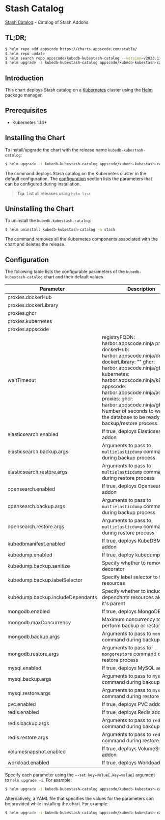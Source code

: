 # Stash Catalog

[Stash Catalog](https://github.com/stashed) - Catalog of Stash Addons

## TL;DR;

```bash
$ helm repo add appscode https://charts.appscode.com/stable/
$ helm repo update
$ helm search repo appscode/kubedb-kubestash-catalog --version=v2023.11.2
$ helm upgrade -i kubedb-kubestash-catalog appscode/kubedb-kubestash-catalog -n stash --create-namespace --version=v2023.11.2
```

## Introduction

This chart deploys Stash catalog on a [Kubernetes](http://kubernetes.io) cluster using the [Helm](https://helm.sh) package manager.

## Prerequisites

- Kubernetes 1.14+

## Installing the Chart

To install/upgrade the chart with the release name `kubedb-kubestash-catalog`:

```bash
$ helm upgrade -i kubedb-kubestash-catalog appscode/kubedb-kubestash-catalog -n stash --create-namespace --version=v2023.11.2
```

The command deploys Stash catalog on the Kubernetes cluster in the default configuration. The [configuration](#configuration) section lists the parameters that can be configured during installation.

> **Tip**: List all releases using `helm list`

## Uninstalling the Chart

To uninstall the `kubedb-kubestash-catalog`:

```bash
$ helm uninstall kubedb-kubestash-catalog -n stash
```

The command removes all the Kubernetes components associated with the chart and deletes the release.

## Configuration

The following table lists the configurable parameters of the `kubedb-kubestash-catalog` chart and their default values.

|             Parameter             |                                                                                                                                                                     Description                                                                                                                                                                     |           Default            |
|-----------------------------------|-----------------------------------------------------------------------------------------------------------------------------------------------------------------------------------------------------------------------------------------------------------------------------------------------------------------------------------------------------|------------------------------|
| proxies.dockerHub                 |                                                                                                                                                                                                                                                                                                                                                     | <code>""</code>              |
| proxies.dockerLibrary             |                                                                                                                                                                                                                                                                                                                                                     | <code>""</code>              |
| proxies.ghcr                      |                                                                                                                                                                                                                                                                                                                                                     | <code>ghcr.io</code>         |
| proxies.kubernetes                |                                                                                                                                                                                                                                                                                                                                                     | <code>registry.k8s.io</code> |
| proxies.appscode                  |                                                                                                                                                                                                                                                                                                                                                     | <code>r.appscode.com</code>  |
| waitTimeout                       | registryFQDN: harbor.appscode.ninja proxies: dockerHub: harbor.appscode.ninja/dockerhub dockerLibrary: "" ghcr: harbor.appscode.ninja/ghcr kubernetes: harbor.appscode.ninja/k8s appscode: harbor.appscode.ninja/ac proxies: ghcr: harbor.appscode.ninja/ghcr Number of seconds to wait for the database to be ready before backup/restore process. | <code>300</code>             |
| elasticsearch.enabled             | If true, deploys Elasticsearch addon                                                                                                                                                                                                                                                                                                                | <code>true</code>            |
| elasticsearch.backup.args         | Arguments to pass to `multielasticdump` command  during backup process                                                                                                                                                                                                                                                                              | <code>""</code>              |
| elasticsearch.restore.args        | Arguments to pass to `multielasticdump` command during restore process                                                                                                                                                                                                                                                                              | <code>""</code>              |
| opensearch.enabled                | If true, deploys Opensearch addon                                                                                                                                                                                                                                                                                                                   | <code>true</code>            |
| opensearch.backup.args            | Arguments to pass to `multielasticdump` command  during backup process                                                                                                                                                                                                                                                                              | <code>""</code>              |
| opensearch.restore.args           | Arguments to pass to `multielasticdump` command during restore process                                                                                                                                                                                                                                                                              | <code>""</code>              |
| kubedbmanifest.enabled            | If true, deploys KubeDBManifest addon                                                                                                                                                                                                                                                                                                               | <code>true</code>            |
| kubedump.enabled                  | If true, deploy kubedump addon                                                                                                                                                                                                                                                                                                                      | <code>true</code>            |
| kubedump.backup.sanitize          | Specify whether to remove the decorator                                                                                                                                                                                                                                                                                                             | <code>true</code>            |
| kubedump.backup.labelSelector     | Specify label selector to filter resources                                                                                                                                                                                                                                                                                                          | <code>""</code>              |
| kubedump.backup.includeDependants | Specify whether to include the dependants resources along with it's parent                                                                                                                                                                                                                                                                          | <code>false</code>           |
| mongodb.enabled                   | If true, deploys MongoDB addon                                                                                                                                                                                                                                                                                                                      | <code>true</code>            |
| mongodb.maxConcurrency            | Maximum concurrency to perform backup or restore tasks                                                                                                                                                                                                                                                                                              | <code>3</code>               |
| mongodb.backup.args               | Arguments to pass to `mongodump` command during backup process                                                                                                                                                                                                                                                                                      | <code>""</code>              |
| mongodb.restore.args              | Arguments to pass to `mongorestore` command during restore process                                                                                                                                                                                                                                                                                  | <code>""</code>              |
| mysql.enabled                     | If true, deploys MySQL addon                                                                                                                                                                                                                                                                                                                        | <code>true</code>            |
| mysql.backup.args                 | Arguments to pass to `mysqldump` command  during bakcup process                                                                                                                                                                                                                                                                                     | <code>""</code>              |
| mysql.restore.args                | Arguments to pass to `mysql` command during restore process                                                                                                                                                                                                                                                                                         | <code>""</code>              |
| pvc.enabled                       | If true, deploys PVC addon                                                                                                                                                                                                                                                                                                                          | <code>true</code>            |
| redis.enabled                     | If true, deploys Redis addon                                                                                                                                                                                                                                                                                                                        | <code>true</code>            |
| redis.backup.args                 | Arguments to pass to `redis-dump` command  during bakcup process                                                                                                                                                                                                                                                                                    | <code>""</code>              |
| redis.restore.args                | Arguments to pass to `redis` command during restore process                                                                                                                                                                                                                                                                                         | <code>""</code>              |
| volumesnapshot.enabled            | If true, deploys VolumeSnapshot addon                                                                                                                                                                                                                                                                                                               | <code>true</code>            |
| workload.enabled                  | If true, deploys Workload addon                                                                                                                                                                                                                                                                                                                     | <code>true</code>            |


Specify each parameter using the `--set key=value[,key=value]` argument to `helm upgrade -i`. For example:

```bash
$ helm upgrade -i kubedb-kubestash-catalog appscode/kubedb-kubestash-catalog -n stash --create-namespace --version=v2023.11.2 --set proxies.ghcr=ghcr.io
```

Alternatively, a YAML file that specifies the values for the parameters can be provided while
installing the chart. For example:

```bash
$ helm upgrade -i kubedb-kubestash-catalog appscode/kubedb-kubestash-catalog -n stash --create-namespace --version=v2023.11.2 --values values.yaml
```
